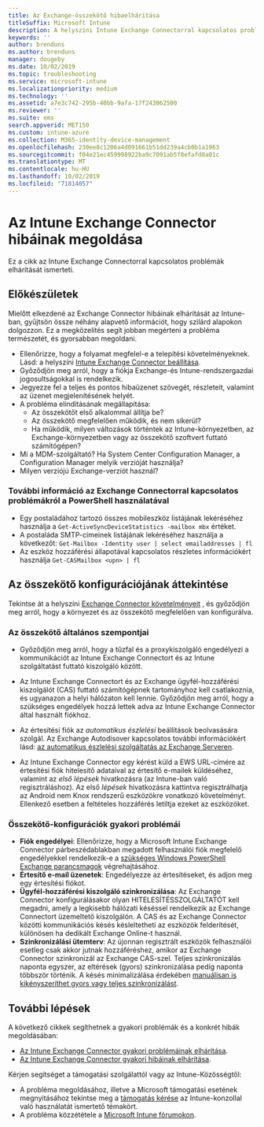 ```yaml
---
title: Az Exchange-összekötő hibaelhárítása
titleSuffix: Microsoft Intune
description: A helyszíni Intune Exchange Connectorral kapcsolatos problémák elhárítása.
keywords: ''
author: brenduns
ms.author: brenduns
manager: dougeby
ms.date: 10/02/2019
ms.topic: troubleshooting
ms.service: microsoft-intune
ms.localizationpriority: medium
ms.technology: ''
ms.assetid: a7e3c742-295b-40bb-9afa-17f243062500
ms.reviewer: ''
ms.suite: ems
search.appverid: MET150
ms.custom: intune-azure
ms.collection: M365-identity-device-management
ms.openlocfilehash: 230ee8c1206a4d091661b51dd239a4cb0b1a1963
ms.sourcegitcommit: f04e21ec459998922ba9c7091ab5f8efafd8a01c
ms.translationtype: MT
ms.contentlocale: hu-HU
ms.lasthandoff: 10/02/2019
ms.locfileid: "71814057"
---
```

# <a name="troubleshoot-the-intune-exchange-connector"></a>Az Intune Exchange Connector hibáinak megoldása

Ez a cikk az Intune Exchange Connectorral kapcsolatos problémák elhárítását ismerteti.

## <a name="before-you-start"></a>Előkészületek

Mielőtt elkezdené az Exchange Connector hibáinak elhárítását az Intune-ban, gyűjtsön össze néhány alapvető információt, hogy szilárd alapokon dolgozzon. Ez a megközelítés segít jobban megérteni a probléma természetét, és gyorsabban megoldani.

- Ellenőrizze, hogy a folyamat megfelel-e a telepítési követelményeknek. Lásd: a helyszíni [Intune Exchange Connector beállítása](exchange-connector-install.md).
- Győződjön meg arról, hogy a fiókja Exchange-és Intune-rendszergazdai jogosultságokkal is rendelkezik.
- Jegyezze fel a teljes és pontos hibaüzenet szövegét, részleteit, valamint az üzenet megjelenítésének helyét.
- A probléma elindításának megállapítása: 
  - Az összekötőt első alkalommal állítja be? 
  - Az összekötő megfelelően működik, és nem sikerül?
  - Ha működik, milyen változások történtek az Intune-környezetben, az Exchange-környezetben vagy az összekötő szoftvert futtató számítógépen?
- Mi a MDM-szolgáltató? Ha System Center Configuration Manager, a Configuration Manager melyik verzióját használja?
- Milyen verziójú Exchange-verziót használ?

### <a name="use-powershell-to-get-more-data-on-exchange-connector-issues"></a>További információ az Exchange Connectorral kapcsolatos problémákról a PowerShell használatával

- Egy postaládához tartozó összes mobileszköz listájának lekéréséhez használja a `Get-ActiveSyncDeviceStatistics -mailbox mbx` értéket.
- A postaláda SMTP-címeinek listájának lekéréséhez használja a következőt: `Get-Mailbox -Identity user | select emailaddresses | fl`
- Az eszköz hozzáférési állapotával kapcsolatos részletes információkért használja `Get-CASMailbox <upn> | fl`

## <a name="review-the-connector-configuration"></a>Az összekötő konfigurációjának áttekintése

Tekintse át a helyszíni [Exchange Connector követelményeit](exchange-connector-install.md#intune-exchange-connector-requirements) , és győződjön meg arról, hogy a környezet és az összekötő megfelelően van konfigurálva. 

### <a name="general-considerations-for-the-connector"></a>Az összekötő általános szempontjai

- Győződjön meg arról, hogy a tűzfal és a proxykiszolgáló engedélyezi a kommunikációt az Intune Exchange Connectort és az Intune szolgáltatást futtató kiszolgáló között.

- Az Intune Exchange Connectort és az Exchange ügyfél-hozzáférési kiszolgálót (CAS) futtató számítógépnek tartományhoz kell csatlakoznia, és ugyanazon a helyi hálózaton kell lennie. Győződjön meg arról, hogy a szükséges engedélyek hozzá lettek adva az Intune Exchange Connector által használt fiókhoz.

- Az értesítési fiók az *automatikus észlelési* beállítások beolvasására szolgál. Az Exchange Autodisover kapcsolatos további információkért lásd: [az automatikus észlelési szolgáltatás az Exchange Serveren](https://docs.microsoft.com/exchange/architecture/client-access/autodiscover?view=exchserver-2016).

- Az Intune Exchange Connector egy kérést küld a EWS URL-címére az értesítési fiók hitelesítő adataival az értesítő e-mailek küldéséhez, valamint az *első lépések* hivatkozásra (az Intune-ban való regisztráláshoz). Az első *lépések* hivatkozásra kattintva regisztrálhatja az Android nem Knox rendszerű eszközökre vonatkozó követelményt. Ellenkező esetben a feltételes hozzáférés letiltja ezeket az eszközöket.

### <a name="common-issues-for-connector-configurations"></a>Összekötő-konfigurációk gyakori problémái

- **Fiók engedélyei**: Ellenőrizze, hogy a Microsoft Intune Exchange Connector párbeszédablakban megadott felhasználói fiók megfelelő engedélyekkel rendelkezik-e a [szükséges Windows PowerShell Exchange parancsmagok](exchange-connector-install.md#exchange-cmdlet-requirements) végrehajtásához.
- **Értesítő e-mail üzenetek**: Engedélyezze az értesítéseket, és adjon meg egy értesítési fiókot.
- **Ügyfél-hozzáférési kiszolgáló szinkronizálása**: Az Exchange Connector konfigurálásakor olyan HITELESÍTÉSSZOLGÁLTATÓT kell megadni, amely a legkisebb hálózati késéssel rendelkezik az Exchange Connectort üzemeltető kiszolgálón. A CAS és az Exchange Connector közötti kommunikációs késés késleltetheti az eszközök felderítését, különösen ha dedikált Exchange Online-t használ.
- **Szinkronizálási ütemterv**: Az újonnan regisztrált eszközök felhasználói esetleg csak akkor jutnak hozzáféréshez, amikor az Exchange Connector szinkronizál az Exchange CAS-szel. Teljes szinkronizálás naponta egyszer, az eltérések (gyors) szinkronizálása pedig naponta többször történik. A késés minimalizálása érdekében [manuálisan is kikényszeríthet gyors vagy teljes szinkronizálást](exchange-connector-install.md#manually-force-a-quick-sync-or-full-sync).

## <a name="next-steps"></a>További lépések
A következő cikkek segíthetnek a gyakori problémák és a konkrét hibák megoldásában:

- [Az Intune Exchange Connector gyakori problémáinak elhárítása](troubleshoot-exchange-connector-common-problems.md).
- [Az Intune Exchange Connector gyakori hibáinak elhárítása](troubleshoot-exchange-connector-common-errors.md).

Kérjen segítséget a támogatási szolgálattól vagy az Intune-Közösségtől:

- A probléma megoldásához, illetve a Microsoft támogatási esetének megnyitásához tekintse meg a [támogatás kérése](../fundamentals/get-support.md) az Intune-konzollal való használatát ismertető témakört. 
- A probléma közzététele a [Microsoft Intune fórumokon](https://social.technet.microsoft.com/Forums/en-US/home?forum=microsoftintuneprod).  
